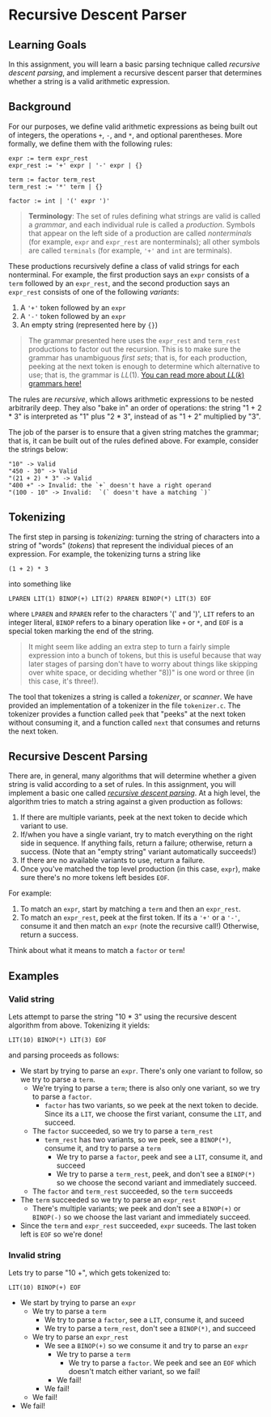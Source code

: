 # Recursive Descent Parser

## Learning Goals

In this assignment, you will learn a basic parsing technique called _recursive descent parsing_, and implement a recursive descent parser that determines whether a string is a valid arithmetic expression.

## Background

For our purposes, we define valid arithmetic expressions as being built out of integers, the operations `+`, `-`, and `*`, and optional parentheses.
More formally, we define them with the following rules:

```
expr := term expr_rest
expr_rest := '+' expr | '-' expr | {}

term := factor term_rest
term_rest := '*' term | {}

factor := int | '(' expr ')'
```

> **Terminology**: The set of rules defining what strings are valid is called a _grammar_, and each individual rule is called a _production_. Symbols that appear on the left side of a production are called _nonterminals_ (for example, `expr` and `expr_rest` are nonterminals); all other symbols are called `terminals` (for example, `'+'` and `int` are terminals).

These productions recursively define a class of valid strings for each nonterminal.
For example, the first production says an `expr` consists of a `term` followed by an `expr_rest`, and the second production says an `expr_rest` consists of one of the following _variants_:

1. A `'+'` token followed by an `expr`
2. A `'-'` token followed by an `expr`
3. An empty string (represented here by `{}`)

> The grammar presented here uses the `expr_rest` and `term_rest` productions to factor out the recursion. This is to make sure the grammar has unambiguous _first sets_; that is, for each production, peeking at the next token is enough to determine which alternative to use; that is, the grammar is $LL(1)$. [You can read more about $LL(k)$ grammars here!](https://en.wikipedia.org/wiki/LL_grammar)

The rules are _recursive_, which allows arithmetic expressions to be nested arbitrarily deep.
They also "bake in" an order of operations: the string "1 + 2 \* 3" is interpreted as "1" plus "2 \* 3", instead of as "1 + 2" multiplied by "3".

The job of the parser is to ensure that a given string matches the grammar; that is, it can be built out of the rules defined above.
For example, consider the strings below:

```
"10" -> Valid
"450 - 30" -> Valid
"(21 + 2) * 3" -> Valid
"400 +" -> Invalid: the `+` doesn't have a right operand
"(100 - 10" -> Invalid:  `(` doesn't have a matching `)`
```

## Tokenizing

The first step in parsing is _tokenizing_: turning the string of characters into a string of "words" (_tokens_) that represent the individual pieces of an expression. For example, the tokenizing turns a string like

```
(1 + 2) * 3
```

into something like

```
LPAREN LIT(1) BINOP(+) LIT(2) RPAREN BINOP(*) LIT(3) EOF
```

where `LPAREN` and `RPAREN` refer to the characters '(' and ')', `LIT` refers to an integer literal, `BINOP` refers to a binary operation like `+` or `*`, and `EOF` is a special token marking the end of the string.

> It might seem like adding an extra step to turn a fairly simple expression into a bunch of tokens, but this is useful because that way later stages of parsing don't have to worry about things like skipping over white space, or deciding whether "8))" is one word or three (in this case, it's three!).

The tool that tokenizes a string is called a _tokenizer_, or _scanner_. We have provided an implementation of a tokenizer in the file `tokenizer.c`. The tokenizer provides a function called `peek` that "peeks" at the next token without consuming it, and a function called `next` that consumes and returns the next token.

## Recursive Descent Parsing

There are, in general, many algorithms that will determine whether a given string is valid according to a set of rules.
In this assignment, you will implement a basic one called [_recursive descent parsing_](https://en.wikipedia.org/wiki/Recursive_descent_parser).
At a high level, the algorithm tries to match a string against a given production as follows:

1. If there are multiple variants, peek at the next token to decide which variant to use.
2. If/when you have a single variant, try to match everything on the right side in sequence. If anything fails, return a failure; otherwise, return a success. (Note that an "empty string" variant automatically succeeds!)
3. If there are no available variants to use, return a failure.
4. Once you've matched the top level production (in this case, `expr`), make sure there's no more tokens left besides `EOF`.

For example:

1. To match an `expr`, start by matching a `term` and then an `expr_rest`.
2. To match an `expr_rest`, peek at the first token. If its a `'+'` or a `'-'`, consume it and then match an `expr` (note the recursive call!) Otherwise, return a success.

Think about what it means to match a `factor` or `term`!

## Examples

### Valid string

Lets attempt to parse the string "10 \* 3" using the recursive descent algorithm from above. Tokenizing it yields:

```
LIT(10) BINOP(*) LIT(3) EOF
```

and parsing proceeds as follows:

- We start by trying to parse an `expr`. There's only one variant to follow, so we try to parse a `term`.
  - We're trying to parse a `term`; there is also only one variant, so we try to parse a `factor`.
    - `factor` has two variants, so we peek at the next token to decide. Since its a `LIT`, we choose the first variant, consume the `LIT`, and succeed.
  - The `factor` succeeded, so we try to parse a `term_rest`
    - `term_rest` has two variants, so we peek, see a `BINOP(*)`, consume it, and try to parse a `term`
      - We try to parse a `factor`, peek and see a `LIT`, consume it, and succeed
      - We try to parse a `term_rest`, peek, and don't see a `BINOP(*)` so we choose the second variant and immediately succeed.
  - The `factor` and `term_rest` succeeded, so the `term` succeeds
- The `term` succeeded so we try to parse an `expr_rest`
  - There's multiple variants; we peek and don't see a `BINOP(+)` or `BINOP(-)` so we choose the last variant and immediately succeed.
- Since the `term` and `expr_rest` succeeded, `expr` suceeds. The last token left is `EOF` so we're done!

<!-- | Nonterminal | Next token | Action |
| -------- | -------- | -------- |
| `expr` | `LPAREN` | Parse `term` |
| `term` | `LPAREN` | Parse `factor` |
|  -->

### Invalid string

Lets try to parse "10 +", which gets tokenized to:

```
LIT(10) BINOP(+) EOF
```

- We start by trying to parse an `expr`
  - We try to parse a `term`
    - We try to parse a `factor`, see a `LIT`, consume it, and suceed
    - We try to parse a `term_rest`, don't see a `BINOP(*)`, and succeed
  - We try to parse an `expr_rest`
    - We see a `BINOP(+)` so we consume it and try to parse an `expr`
      - We try to parse a `term`
        - We try to parse a `factor`. We peek and see an `EOF` which doesn't match either variant, so we fail!
      - We fail!
    - We fail!
  - We fail!
- We fail!

